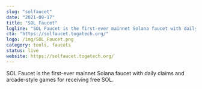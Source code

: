 ```yaml
---
slug: "solfaucet"
date: "2021-09-17"
title: "SOL Faucet"
logline: "SOL Faucet is the first-ever mainnet Solana faucet with daily claims and arcade-style games for receiving free SOL."
cta: "https://solfaucet.togatech.org/"
logo: /img/SOL_Faucet.png
category: tools, faucets
status: live
website: https://solfaucet.togatech.org/
---
```


SOL Faucet is the first-ever mainnet Solana faucet with daily claims and arcade-style games for receiving free SOL.

